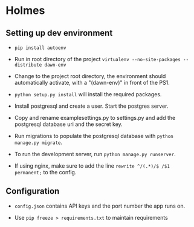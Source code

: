# Holmes #

## Setting up dev environment ##

* `pip install autoenv`

* Run in root directory of the project
`virtualenv --no-site-packages --distribute dawn-env`

* Change to the project root directory, the environment should automatically activate, with a "(dawn-env)" in front of the PS1.

* `python setup.py install` will install the required packages.

* Install postgresql and create a user. Start the postgres server.

* Copy and rename examplesettings.py to settings.py and add the postgresql database uri and the secret key.

* Run migrations to populate the postgresql database with `python manage.py migrate`.

* To run the development server, run `python manage.py runserver`.

* If using nginx, make sure to add the line `rewrite ^/(.*)/$ /$1 permanent;` to the config.

## Configuration ##
* `config.json` contains API keys and the port number the app runs on.

* Use `pip freeze > requirements.txt` to maintain requirements
